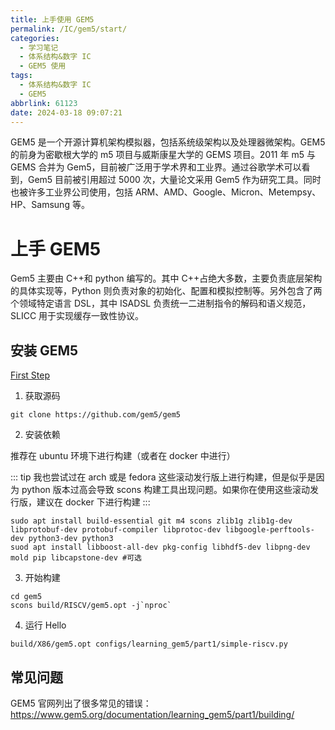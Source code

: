 ```yaml
---
title: 上手使用 GEM5
permalink: /IC/gem5/start/
categories:
  - 学习笔记
  - 体系结构&数字 IC
  - GEM5 使用
tags:
  - 体系结构&数字 IC
  - GEM5
abbrlink: 61123
date: 2024-03-18 09:07:21
---
```


GEM5 是一个开源计算机架构模拟器，包括系统级架构以及处理器微架构。GEM5 的前身为密歇根大学的 m5 项目与威斯康星大学的 GEMS 项目。2011 年 m5 与 GEMS 合并为 Gem5，目前被广泛用于学术界和工业界。通过谷歌学术可以看到，Gem5 目前被引用超过 5000 次，大量论文采用 Gem5 作为研究工具。同时也被许多工业界公司使用，包括 ARM、AMD、Google、Micron、Metempsy、HP、Samsung 等。
<!-- more -->
# 上手 GEM5
Gem5 主要由 C++和 python 编写的。其中 C++占绝大多数，主要负责底层架构的具体实现等，Python 则负责对象的初始化、配置和模拟控制等。另外包含了两个领域特定语言 DSL，其中 ISADSL 负责统一二进制指令的解码和语义规范，SLICC 用于实现缓存一致性协议。

## 安装 GEM5
[First Step](https://www.gem5.org/getting_started/)
1. 获取源码
```
git clone https://github.com/gem5/gem5
```
2. 安装依赖

推荐在 ubuntu 环境下进行构建（或者在 docker 中进行）

::: tip
我也尝试过在 arch 或是 fedora 这些滚动发行版上进行构建，但是似乎是因为 python 版本过高会导致 scons 构建工具出现问题。如果你在使用这些滚动发行版，建议在 docker 下进行构建
:::
```
sudo apt install build-essential git m4 scons zlib1g zlib1g-dev libprotobuf-dev protobuf-compiler libprotoc-dev libgoogle-perftools-dev python3-dev python3 
suod apt install libboost-all-dev pkg-config libhdf5-dev libpng-dev mold pip libcapstone-dev #可选
```
3. 开始构建
```
cd gem5
scons build/RISCV/gem5.opt -j`nproc`
```

4. 运行 Hello
```
build/X86/gem5.opt configs/learning_gem5/part1/simple-riscv.py
```

## 常见问题
GEM5 官网列出了很多常见的错误：https://www.gem5.org/documentation/learning_gem5/part1/building/
